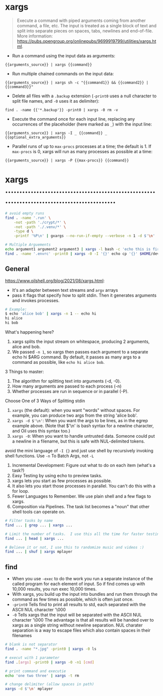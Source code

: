 # xargs

> Execute a command with piped arguments coming from another command, a file, etc.
> The input is treated as a single block of text and split into separate pieces on spaces, tabs, newlines and end-of-file.
> More information: <https://pubs.opengroup.org/onlinepubs/9699919799/utilities/xargs.html>.

- Run a command using the input data as arguments:

`{{arguments_source}} | xargs {{command}}`

- Run multiple chained commands on the input data:

`{{arguments_source}} | xargs sh -c "{{command1}} && {{command2}} | {{command3}}"`

- Delete all files with a `.backup` extension (`-print0` uses a null character to split file names, and `-0` uses it as delimiter):

`find . -name {{'*.backup'}} -print0 | xargs -0 rm -v`

- Execute the command once for each input line, replacing any occurrences of the placeholder (here marked as `_`) with the input line:

`{{arguments_source}} | xargs -I _ {{command}} _ {{optional_extra_arguments}}`

- Parallel runs of up to `max-procs` processes at a time; the default is 1. If `max-procs` is 0, xargs will run as many processes as possible at a time:

`{{arguments_source}} | xargs -P {{max-procs}} {{command}}`


# xargs ............................................................................................
```bash
# avoid empty runs
find . -name '.run' \
    -not -path './crypt/*' \
    -not -path './.venv/*' \
    -type d \
    -printf '%P\n' | gxargs --no-run-if-empty --verbose -n 1 -d $'\n'  -- $0 _cp_one "$BASEPATH"

# Multiple Arguements
echo argument1 argument2 argument3 | xargs -l bash -c 'echo this is first:$0 second:$1 third:$2'
find . -name '.envrc' -print0 | xargs -0 -I '{}' echo cp '{}' $HOME/dev/'{}'  # define args as {}
```

## General
https://www.oilshell.org/blog/2021/08/xargs.html:

- It's an adapter between text streams and `argv` arrays
- pass it flags that specify how to split stdin. Then it generates arguments and invokes processes.
```bash
# Example:
$ echo 'alice bob' | xargs -n 1 -- echo hi
hi alice
hi bob
```
What's happening here?
1. xargs splits the input stream on whitespace, producing 2 arguments, alice and bob.
2. We passed `-n 1`, so xargs then passes each argument to a separate echo hi $ARG command.
   By default, it passes as many args to a command as possible, like `echo hi alice bob`.

3 Things to master:
1. The algorithm for splitting text into arguments (-d, -0).
2. How many arguments are passed to each process (-n)
3. Whether processes are run in sequence or in parallel (-P).

Choose One of 3 Ways of Splitting stdin
1. `xargs` (the default): when you want "words" without spaces. For example, you can produce two args from the string 'alice bob'.
1. `xargs -d $'\n'`: When you want the args to be lines, as in the egrep example above. (Note that $'\n' is bash syntax for a newline character, and Oil uses this syntax too.)
1. `xargs -0`: When you want to handle untrusted data. Someone could put a newline in a filename, but this is safe with NUL-delimited tokens.

avoid the mini language of `-I {}` and just use shell by recursively invoking shell functions.
Use `-n` To Batch Args, not `-L`

1. Incremental Development: Figure out what to do on each item (what's a task?)
2. Easy Testing by using echo to preview tasks.
4. xargs lets you start as few processes as possible.
5. It also lets you start those processes in parallel. You can't do this with a for loop.
6. Fewer Languages to Remember. We use plain shell and a few flags to xargs.
7. Composition via Pipelines. The task list becomes a "noun" that other shell tools can operate on.
```bash
# Filter tasks by name
find ... | grep ... | xargs ...

# Limit the number of tasks.  I use this all the time for faster testing
find ... | head | xargs ...

# Believe it or not, I use this to randomize music and videos :)
find ... | shuf | xargs mplayer
```

## find
- When you use `-exec` to do the work you run a separate instance of the called program for each element of input.
   So if find comes up with 10,000 results, you run exec 10,000 times.
- With xargs, you build up the input into bundles and run them through the command as few times as possible, which is often just once.
- `-print0` Tells find to print all results to std, each separated with the ASCII NUL character '\000
- `-0` Tells xargs that the input will be separated with the ASCII NUL character '\000
    The advantage is that all results will be handed over to xargs as a single string without newline separation. NUL charater separation is a way to escape files which also contain spaces in their filenames
```bash
# blank is not separator
find . -name "*.jpg" -print0 | xargs -0 ls

# execut with 1 parameter
find .[args] -print0 | xargs -0 -n1 [cmd]

# print command and executie
echo 'one two three' | xargs -t rm

# change delimiter (allow spaces in path)
xargs -d $'\n' mplayer
```
